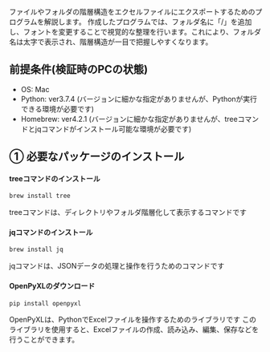 ファイルやフォルダの階層構造をエクセルファイルにエクスポートするためのプログラムを解説します。
作成したプログラムでは、フォルダ名に「/」を追加し、フォントを変更することで視覚的な整理を行います。これにより、フォルダ名は太字で表示され、階層構造が一目で把握しやすくなります。

## 前提条件(検証時のPCの状態)
- OS: Mac
- Python: ver3.7.4 (バージョンに細かな指定がありませんが、Pythonが実行できる環境が必要です)
- Homebrew: ver4.2.1 (バージョンに細かな指定がありませんが、treeコマンドとjqコマンドがインストール可能な環境が必要です)

## ① 必要なパッケージのインストール
#### treeコマンドのインストール
```bash
brew install tree
```
treeコマンドは、ディレクトリやフォルダ階層化して表示するコマンドです

#### jqコマンドのインストール
```bash
brew install jq
```
jqコマンドは、JSONデータの処理と操作を行うためのコマンドです
#### OpenPyXLのダウンロード
```bash
pip install openpyxl
```

OpenPyXLは、PythonでExcelファイルを操作するためのライブラリです
このライブラリを使用すると、Excelファイルの作成、読み込み、編集、保存などを行うことができます。
